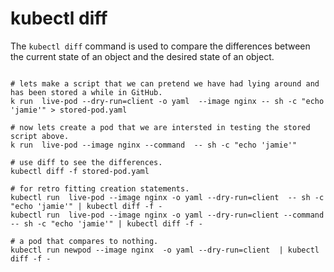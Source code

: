 # kubectl diff

The `kubectl diff` command is used to compare the differences between the current state of an object and the desired state of an object.

``` shell

# lets make a script that we can pretend we have had lying around and has been stored a while in GitHub.
k run  live-pod --dry-run=client -o yaml  --image nginx -- sh -c "echo 'jamie'" > stored-pod.yaml

# now lets create a pod that we are intersted in testing the stored script above.
k run  live-pod --image nginx --command  -- sh -c "echo 'jamie'" 

# use diff to see the differences. 
kubectl diff -f stored-pod.yaml

# for retro fitting creation statements.
kubectl run  live-pod --image nginx -o yaml --dry-run=client  -- sh -c "echo 'jamie'" | kubectl diff -f -
kubectl run  live-pod --image nginx -o yaml --dry-run=client --command  -- sh -c "echo 'jamie'" | kubectl diff -f -

# a pod that compares to nothing.
kubectl run newpod --image nginx  -o yaml --dry-run=client  | kubectl diff -f -
```
